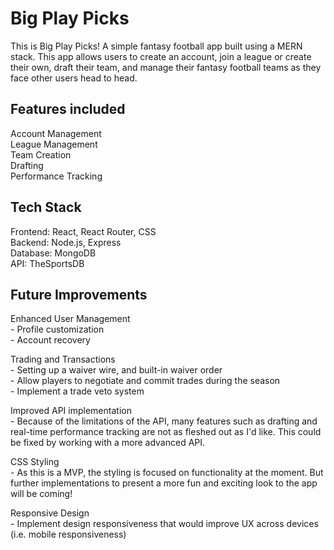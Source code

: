 # Big Play Picks

This is Big Play Picks! A simple fantasy football app built using a MERN stack. This app allows users to create an account, join a league or create their own, draft their team, and manage their fantasy football teams as they face other users head to head.

## Features included
  Account Management  
  League Management  
  Team Creation  
  Drafting  
  Performance Tracking  

## Tech Stack
  Frontend: React, React Router, CSS  
  Backend: Node.js, Express  
  Database: MongoDB  
  API: TheSportsDB  

## Future Improvements
  Enhanced User Management  
    - Profile customization  
    - Account recovery

  Trading and Transactions  
    - Setting up a waiver wire, and built-in waiver order  
    - Allow players to negotiate and commit trades during the season  
    - Implement a trade veto system  

  Improved API implementation  
    - Because of the limitations of the API, many features such as drafting and real-time performance tracking are not as fleshed out as I'd like. This could be fixed by working with a more advanced API.  

  CSS Styling  
    - As this is a MVP, the styling is focused on functionality at the moment. But further implementations to present a more fun and exciting look to the app will be coming!  

  Responsive Design  
    - Implement design responsiveness that would improve UX across devices (i.e. mobile responsiveness)  
